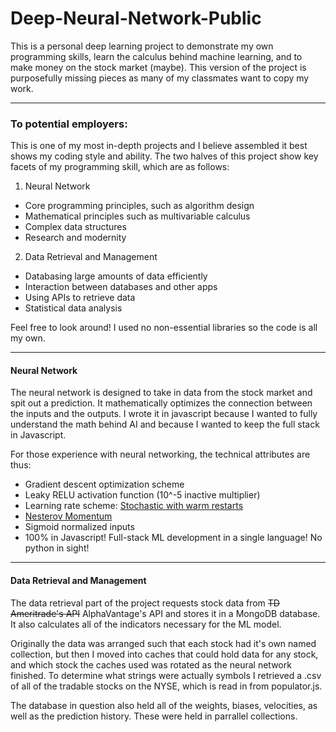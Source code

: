 # Deep-Neural-Network-Public
This is a personal deep learning project to demonstrate my own programming skills, learn the calculus behind machine learning, and to make money on the stock market (maybe).
This version of the project is purposefully missing pieces as many of my classmates want to copy my work.

---

### **To potential employers:**
This is one of my most in-depth projects and I believe assembled it best shows my coding style and ability.
The two halves of this project show key facets of my programming skill, which are as follows:

1. Neural Network
  * Core programming principles, such as algorithm design
  * Mathematical principles such as multivariable calculus
  * Complex data structures
  * Research and modernity
2. Data Retrieval and Management
  * Databasing large amounts of data efficiently
  * Interaction between databases and other apps
  * Using APIs to retrieve data
  * Statistical data analysis

Feel free to look around! I used no non-essential libraries so the code is all my own.

---

#### Neural Network

The neural network is designed to take in data from the stock market and spit out a prediction. It mathematically optimizes the connection between the inputs and the outputs. I wrote it in javascript because I wanted to fully understand the math behind AI and because I wanted to keep the full stack in Javascript. 

For those experience with neural networking, the technical attributes are thus:
* Gradient descent optimization scheme
* Leaky RELU activation function (10^-5 inactive multiplier)
* Learning rate scheme: [Stochastic with warm restarts](https://arxiv.org/pdf/1608.03983.pdf)
* [Nesterov Momentum](http://cs231n.github.io/neural-networks-3/)
* Sigmoid normalized inputs
* 100% in Javascript! Full-stack ML development in a single language! No python in sight!

---

#### Data Retrieval and Management

The data retrieval part of the project requests stock data from ~~TD Ameritrade's API~~ AlphaVantage's API and stores it in a MongoDB database. It also calculates all of the indicators necessary for the ML model.

Originally the data was arranged such that each stock had it's own named collection, but then I moved into caches that could hold data for any stock, and which stock the caches used was rotated as the neural network finished. To determine what strings were actually symbols I retrieved a .csv of all of the tradable stocks on the NYSE, which is read in from populator.js.

The database in question also held all of the weights, biases, velocities, as well as the prediction history. These were held in parrallel collections.
  
  
